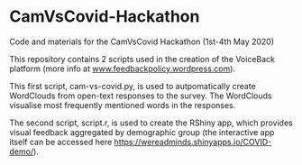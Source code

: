 # CamVsCovid-Hackathon
Code and materials for the CamVsCovid Hackathon (1st-4th May 2020)

This repository contains 2 scripts used in the creation of the VoiceBack platform (more info at www.feedbackpolicy.wordpress.com). 

This first script, cam-vs-covid.py, is used to autpomatically create WordClouds from open-text responses to the survey. The WordClouds visualise most frequently mentioned words in the responses. 

The second script, script.r, is used to create the RShiny app, which provides visual feedback aggregated by demographic group (the interactive app itself can be accessed here https://wereadminds.shinyapps.io/COVID-demo/). 
